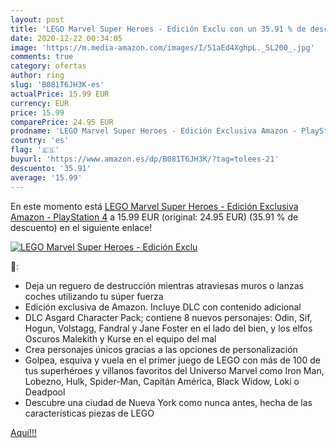 ```yaml
---
layout: post
title: 'LEGO Marvel Super Heroes - Edición Exclu con un 35.91 % de descuento'
date: 2020-12-22 00:34:05
image: 'https://m.media-amazon.com/images/I/51aEd4XghpL._SL200_.jpg'
comments: true
category: ofertas
author: ring
slug: 'B081T6JH3K-es'
actualPrice: 15.99 EUR
currency: EUR
price: 15.99
comparePrice: 24.95 EUR
prodname: 'LEGO Marvel Super Heroes - Edición Exclusiva Amazon - PlayStation 4'
country: 'es'
flag: '🇪🇸'
buyurl: 'https://www.amazon.es/dp/B081T6JH3K/?tag=tolees-21'
descuento: '35.91'
average: '15.99'
---
```


En este momento está [LEGO Marvel Super Heroes - Edición Exclusiva Amazon - PlayStation 4](https://www.amazon.es/dp/B081T6JH3K/?tag=tolees-21) a 15.99 EUR (original: 24.95 EUR) (35.91 %  de descuento) en el siguiente enlace!

[![LEGO Marvel Super Heroes - Edición Exclu](https://m.media-amazon.com/images/I/51aEd4XghpL._SL200_.jpg)](https://www.amazon.es/dp/B081T6JH3K/?tag=tolees-21)

🔎:

- Deja un reguero de destrucción mientras atraviesas muros o lanzas coches utilizando tu súper fuerza
- Edición exclusiva de Amazon. Incluye DLC con contenido adicional
- DLC Asgard Character Pack; contiene 8 nuevos personajes: Odin, Sif, Hogun, Volstagg, Fandral y Jane Foster en el lado del bien, y los elfos Oscuros Malekith y Kurse en el equipo del mal
- Crea personajes únicos gracias a las opciones de personalización
- Golpea, esquiva y vuela en el primer juego de LEGO con más de 100 de tus superhéroes y villanos favoritos del Universo Marvel como Iron Man, Lobezno, Hulk, Spider-Man, Capitán América, Black Widow, Loki o Deadpool
- Descubre una ciudad de Nueva York como nunca antes, hecha de las características piezas de LEGO

[Aquí!!!](https://www.amazon.es/dp/B081T6JH3K/?tag=tolees-21)
